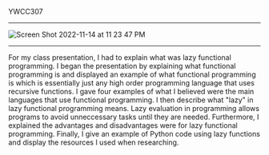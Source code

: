 YWCC307
****************************
![Screen Shot 2022-11-14 at 11 23 47 PM](https://user-images.githubusercontent.com/77125578/201825884-bb4d9bac-052b-4a44-b128-b1ce3bf4778d.png)



****************************
  For my class presentation, I had to explain what was lazy functional programming. I began the presentation by explaining 
what functional programming is and displayed an example of what functional programming is which is essentially 
just any high order programming language that uses recursive functions. I gave four examples of what I believed were the main
languages that use functional programming. I then describe what "lazy" in lazy functional programming means.
Lazy evaluation in programming allows programs to avoid unneccessary tasks until they are needed. Furthermore, I explained the 
advantages and disadvantages were for lazy functional programming. Finally, I give an example of Python code using lazy functions 
and display the resources I used when researching.
